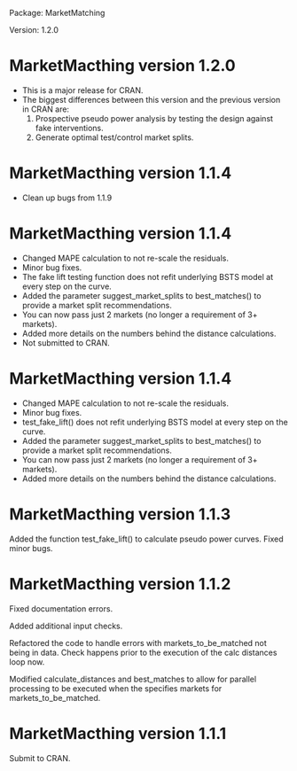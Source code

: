 Package: MarketMatching

Version: 1.2.0

MarketMacthing version 1.2.0
============================

-   This is a major release for CRAN.
-   The biggest differences between this version and the previous
    version in CRAN are:
    1.  Prospective pseudo power analysis by testing the design against
        fake interventions.
    2.  Generate optimal test/control market splits.

MarketMacthing version 1.1.4
============================

-   Clean up bugs from 1.1.9

MarketMacthing version 1.1.4
============================

-   Changed MAPE calculation to not re-scale the residuals.
-   Minor bug fixes.
-   The fake lift testing function does not refit underlying BSTS model
    at every step on the curve.
-   Added the parameter suggest\_market\_splits to best\_matches() to
    provide a market split recommendations.
-   You can now pass just 2 markets (no longer a requirement of 3+
    markets).
-   Added more details on the numbers behind the distance calculations.
-   Not submitted to CRAN.

MarketMacthing version 1.1.4
============================

-   Changed MAPE calculation to not re-scale the residuals.
-   Minor bug fixes.
-   test\_fake\_lift() does not refit underlying BSTS model at every
    step on the curve.
-   Added the parameter suggest\_market\_splits to best\_matches() to
    provide a market split recommendations.
-   You can now pass just 2 markets (no longer a requirement of 3+
    markets).
-   Added more details on the numbers behind the distance calculations.

MarketMacthing version 1.1.3
============================

Added the function test\_fake\_lift() to calculate pseudo power curves.
Fixed minor bugs.

MarketMacthing version 1.1.2
============================

Fixed documentation errors.

Added additional input checks.

Refactored the code to handle errors with markets\_to\_be\_matched not
being in data. Check happens prior to the execution of the calc
distances loop now.

Modified calculate\_distances and best\_matches to allow for parallel
processing to be executed when the specifies markets for
markets\_to\_be\_matched.

MarketMacthing version 1.1.1
============================

Submit to CRAN.
